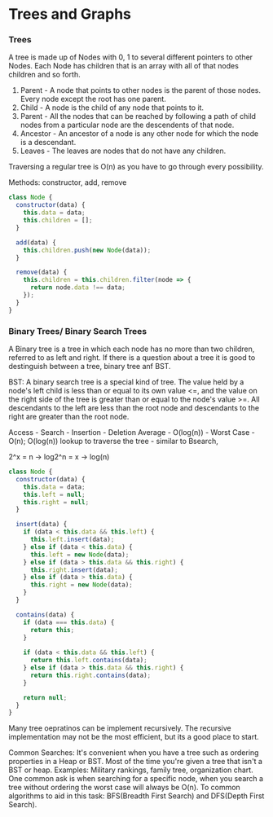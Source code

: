 # Trees and Graphs 

### Trees
A tree is made up of Nodes with 0, 1 to several different pointers to other Nodes. Each Node has 
children that is an array with all of that nodes children and so forth. 

1. Parent - A node that points to other nodes is the parent of those nodes. Every node except the root has one parent. 
2. Child - A node is the child of any node that points to it. 
3. Parent - All the nodes that can be reached by following a path of child nodes from a particular node are the descendents of that node. 
4. Ancestor - An ancestor of a node is any other node for which the node is a descendant. 
5. Leaves - The leaves are nodes that do not have any children.

Traversing a regular tree is O(n) as you have to go through every possibility. 

Methods: constructor, add, remove

```js
class Node {
  constructor(data) {
    this.data = data;
    this.children = [];
  }

  add(data) {
    this.children.push(new Node(data));
  }

  remove(data) {
    this.children = this.children.filter(node => {
      return node.data !== data;
    });
  }
}

```

### Binary Trees/ Binary Search Trees
A Binary tree is a tree in which each node has no more than two children, referred to as left and right. If there is a question about a tree it is good to destinguish between a tree, binary tree anf BST.

BST:
A binary search tree is a special kind of tree. The value held by a node's left child is less than or equal to its own value <=, and the value on the right side of the tree is greater than or equal to the node's value >=. All descendants to the left are less than the root node and descendants to the right are greater than the root node. 

Access - Search - Insertion - Deletion
Average - O(log(n)) - Worst Case - O(n);
O(log(n)) lookup to traverse the tree - similar to Bsearch, 

2^x = n -> log2^n = x -> log(n)

```js
class Node {
  constructor(data) {
    this.data = data;
    this.left = null;
    this.right = null;
  }

  insert(data) {
    if (data < this.data && this.left) {
      this.left.insert(data);
    } else if (data < this.data) {
      this.left = new Node(data);
    } else if (data > this.data && this.right) {
      this.right.insert(data);
    } else if (data > this.data) {
      this.right = new Node(data);
    }
  }

  contains(data) {
    if (data === this.data) {
      return this;
    } 
    
    if (data < this.data && this.left) {
      return this.left.contains(data);
    } else if (data > this.data && this.right) {
      return this.right.contains(data);
    }

    return null;
  }
}
```

Many tree oepratinos can be implement recursively. The recursive implementation may not be the most efficient, but its a good place to start. 

Common Searches:
It's convenient when you have a tree such as ordering properties in a Heap or BST. Most of the time you're given a tree that isn't a BST or heap. Examples: Military rankings, family tree, organization chart. One common ask is when searching for a specific node, when you search a tree without ordering the worst case will always be O(n). To common algorithms to aid in this task: BFS(Breadth First Search) and DFS(Depth First Search).

